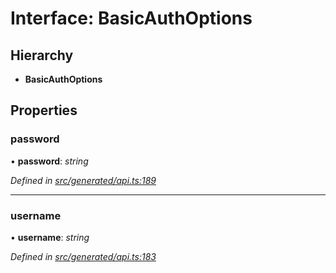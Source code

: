 # Interface: BasicAuthOptions

## Hierarchy

* **BasicAuthOptions**

## Properties

###  password

• **password**: *string*

*Defined in [src/generated/api.ts:189](https://github.com/mailslurp/mailslurp-client-ts-js/blob/9736ebe/src/generated/api.ts#L189)*

___

###  username

• **username**: *string*

*Defined in [src/generated/api.ts:183](https://github.com/mailslurp/mailslurp-client-ts-js/blob/9736ebe/src/generated/api.ts#L183)*
